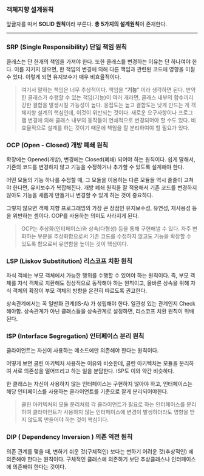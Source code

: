 ### 객체지향 설계원칙

앞글자를 따서 **SOLID 원칙**이라 부른다. **총 5가지의 설계원칙**이 존재한다.

---

### SRP (Single Responsibility) 단일 책임 원칙

클래스는 단 한개의 책임을 가져야 한다. 또한 클래스를 변경하는 이유는 단 하나여야 한다.
이를 지키지 않으면, 한 책임의 변경에 의해 다른 책임과 관련된 코드에 영향을 미칠 수 있다.
이렇게 되면 유지보수가 매우 비효율적이다.

> 여기서 말하는 책임은 너무 추상적이다. 책임을 “**기능**” 이라 생각하면 된다. 만약 한 클래스가 수행할 수 있는 책임(기능)이 여러 개라면, 클래스 내부의 함수끼리 강한 결합을 발생시킬 가능성이 높다. 응집도는 높고 결합도는 낮게 만드는 게 객체지향 설계의 핵심인데, 이것이 위반되는 것이다. 새로운 요구사항이나 프로그램 변경에 의해 클래스 내부의 동작들이 연쇄적으로 변경되어야 할 수도 있다. 비효율적으로 설계를 하는 것이기 때문에 책임을 잘 분리하여야 할 필요가 있다.
> 

### OCP (Open - Closed) 개방 폐쇄 원칙

확장에는 Opened(개방), 변경에는 Closed(폐쇄) 되어야 하는 원칙이다.
쉽게 말해서, 기존의 코드를 변경하지 않고 기능을 수정하거나 추가할 수 있도록 설계해야 한다.

어떤 모듈의 기능 하나를 수정할 때, 그 모듈을 이용하는 다른 모듈들 역시 줄줄이 고쳐야 한다면, 유지보수가 복잡해진다. 개방 폐쇄 원칙을 잘 적용해서 기존 코드를 변경하지 않아도 기능을 새롭게 만들거나 변경할 수 있게 하는 것이 중요하다.

그렇지 않으면 객체 지향 프로그래밍의 가장 큰 장점인 유지보수성, 유연성, 재사용성 등을 위반하는 셈이다.
OOP를 사용하는 의미도 사라지게 된다. 

> OCP는 추상화(인터페이스)와 상속(다형성) 등을 통해 구현해낼 수 있다. 자주 변화하는 부분을 추상화함으로써 기존 코드를 수정하지 않고도 기능을 확장할 수 있도록 함으로써 유연함을 높이는 것이 핵심이다.
> 

### LSP (Liskov Substitution) 리스코프 치환 원칙

자식 객체는 부모 객체에서 가능한 행위를 수행할 수 있어야 하는 원칙이다.
즉, 부모 객체를 자식 객체로 치환해도 정상적으로 동작해야 하는 원칙이고,
올바른 상속을 위해 자식 객체의 확장이 부모 객체의 방향을 온전히 따르도록 권고한다.

상속관계에서는 꼭 일반화 관계(IS-A) 가 성립해야 한다. 일관성 있는 관계인지 Check 해야함.
상속관계가 아닌 클래스들을 상속관계로 설정하면, 리스코프 치환 원칙이 위배된다.

### ISP (Interface Segregation) 인터페이스 분리 원칙

클라이언트는 자신이 사용하는 메소드에만 의존해야 한다는 원칙이다.

어떻게 보면 클린 아키텍처 사용하는 이유와 비슷한데, 클린 아키텍처는 모듈을 분리하여 서로 의존성을 떨어뜨리고 하는 일을 분담한다. ISP도 이와 약간 비슷하다. 

한 클래스는 자신이 사용하지 않는 인터페이스는 구현하지 않아야 하고, 인터페이스는 해당 인터페이스를 사용하는 클라이언트를 기준으로 잘게 분리되어야한다.

> 클린 아키텍처의 모듈 분리처럼 각 클라이언트가 필요로 하는 인터페이스를 분리하여 클라이언트가 사용하지 않는 인터페이스에 변경이 발생하더라도 영향을 받지 않도록 만들어야 하는 것이 핵심이다.
> 

### DIP ( Dependency Inversion ) 의존 역전 원칙

의존 관계를 맺을 때, 변하기 쉬운 것(구체적인) 보다는 변하기 어려운 것(추상적인) 에 의존해야 한다는 원칙이다.
구체적인 클래스에 의존하기 보단 추상클래스나 인터페이스에 의존해야 한다는 것이다.